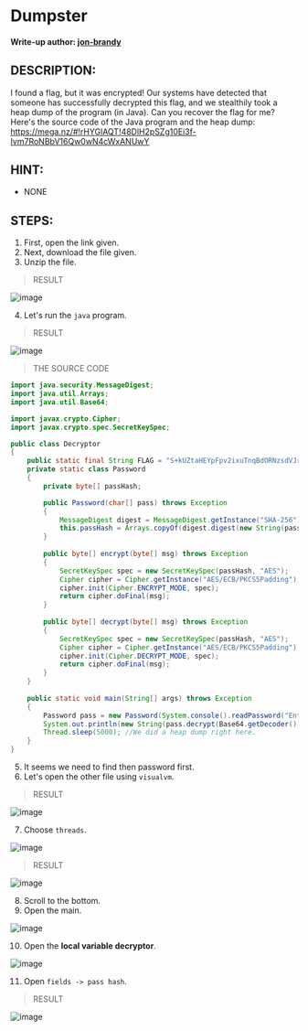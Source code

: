 # Dumpster
#### Write-up author: [jon-brandy](https://github.com/jon-brandy)
## DESCRIPTION:
I found a flag, but it was encrypted! Our systems have detected that someone has successfully decrypted this flag, 
and we stealthily took a heap dump of the program (in Java). Can you recover the flag for me? 
Here's the source code of the Java program and the heap dump: https://mega.nz/#!rHYGlAQT!48DlH2pSZg10Ei3f-Ivm7RoNBbV16Qw0wN4cWxANUwY
## HINT:
- NONE
## STEPS:
1. First, open the link given.
2. Next, download the file given.
3. Unzip the file.

> RESULT

![image](https://user-images.githubusercontent.com/70703371/196395795-1498fe3a-0b11-4a2c-b659-44526a700b0d.png)


4. Let's run the `java` program.

> RESULT

![image](https://user-images.githubusercontent.com/70703371/196396460-afbeb92e-11ea-4f0a-932f-cf98bb986897.png)

> THE SOURCE CODE

```java
import java.security.MessageDigest;
import java.util.Arrays;
import java.util.Base64;

import javax.crypto.Cipher;
import javax.crypto.spec.SecretKeySpec;

public class Decryptor
{
	public static final String FLAG = "S+kUZtaHEYpFpv2ixuTnqBdORNzsdVJrAxWznyOljEo=";
	private static class Password
	{
		private byte[] passHash;

		public Password(char[] pass) throws Exception
		{
			MessageDigest digest = MessageDigest.getInstance("SHA-256");
			this.passHash = Arrays.copyOf(digest.digest(new String(pass).getBytes("UTF-8")), 16);
		}
		
		public byte[] encrypt(byte[] msg) throws Exception
		{
			SecretKeySpec spec = new SecretKeySpec(passHash, "AES");
			Cipher cipher = Cipher.getInstance("AES/ECB/PKCS5Padding");
			cipher.init(Cipher.ENCRYPT_MODE, spec);
			return cipher.doFinal(msg);
		}
		
		public byte[] decrypt(byte[] msg) throws Exception
		{
			SecretKeySpec spec = new SecretKeySpec(passHash, "AES");
			Cipher cipher = Cipher.getInstance("AES/ECB/PKCS5Padding");
			cipher.init(Cipher.DECRYPT_MODE, spec);
			return cipher.doFinal(msg);
		}
	}
	
	public static void main(String[] args) throws Exception
	{
		Password pass = new Password(System.console().readPassword("Enter password to decrypt flag: "));
		System.out.println(new String(pass.decrypt(Base64.getDecoder().decode(FLAG.getBytes()))));
		Thread.sleep(5000); //We did a heap dump right here.
	}
}
```

5. It seems we need to find then password first.
6. Let's open the other file using `visualvm`.

> RESULT

![image](https://user-images.githubusercontent.com/70703371/196397551-9e025a2f-1fc9-4ab0-896e-8e6071f90e52.png)


7. Choose `threads`.

![image](https://user-images.githubusercontent.com/70703371/196397720-bbc49ea1-fd22-4372-b1ff-e221c81d4a57.png)


> RESULT

![image](https://user-images.githubusercontent.com/70703371/196397790-43b56dda-102b-4dbc-80a5-be980bf29fcf.png)


8. Scroll to the bottom.
9. Open the main.

![image](https://user-images.githubusercontent.com/70703371/196397998-0c3f9714-1fd0-4680-9d7b-a4131fe37562.png)


10. Open the **local variable decryptor**.

![image](https://user-images.githubusercontent.com/70703371/196398187-70286e11-992e-4c94-9f93-ad3d0c976c7a.png)


11. Open `fields -> pass hash`.

> RESULT

![image](https://user-images.githubusercontent.com/70703371/196398344-07e0814b-fae2-4411-b095-6a2f87ba772e.png)


